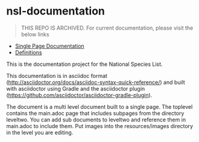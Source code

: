 # nsl-documentation

> THIS REPO IS ARCHIVED. For current documentation, please visit the below links

- [Single Page Documentation](https://ibis-cloud.atlassian.net/wiki/spaces/NP/pages/1380483087/NSL+API+Documentation)
- [Definitions](https://ibis-cloud.atlassian.net/wiki/spaces/NP/pages/1380384771/Definitions)

This is the documentation project for the National Species List. 

This documentation is in asciidoc format (http://asciidoctor.org/docs/asciidoc-syntax-quick-reference/)
and built with asciidoctor using Gradle and the asciidoctor plugin (https://github.com/asciidoctor/asciidoctor-gradle-plugin).

The document is a multi level document built to a single page. The toplevel contains the main.adoc page that includes
subpages from the directory leveltwo. You can add sub documents to leveltwo and reference them in main.adoc to include 
them. Put images into the resources/images directory in the level you are editing.
